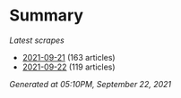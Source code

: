 # Summary
*Latest scrapes*
* [2021-09-21](https://github.com/nuuuwan/news_lk/blob/data/news_lk.2021-09-21.json) (163 articles)
* [2021-09-22](https://github.com/nuuuwan/news_lk/blob/data/news_lk.2021-09-22.json) (119 articles)

*Generated at 05:10PM, September 22, 2021*